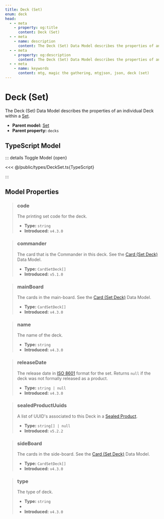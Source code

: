 ```yaml
---
title: Deck (Set)
enum: deck
head:
  - - meta
    - property: og:title
      content: Deck (Set)
  - - meta
    - name: description
      content: The Deck (Set) Data Model describes the properties of an individual Deck within a Set.
  - - meta
    - property: og:description
      content: The Deck (Set) Data Model describes the properties of an individual Deck within a Set.
  - - meta
    - name: keywords
      content: mtg, magic the gathering, mtgjson, json, deck (set)
---
```


# Deck (Set)

The Deck (Set) Data Model describes the properties of an individual Deck within a [Set](/data-models/set/).

- **Parent model:** [Set](/data-models/set/)
- **Parent property:** `decks`

## TypeScript Model

::: details Toggle Model {open}

<<< @/public/types/DeckSet.ts{TypeScript}

:::

## Model Properties

> ### code
>
> The printing set code for the deck.
>
> - **Type:** `string`
> - **Introduced:** `v4.3.0`

> ### commander <DocBadge type="warning" text="optional" />
>
> The card that is the Commander in this deck. See the [Card (Set Deck)](/data-models/card/card-set-deck/) Data Model.
>
> - **Type:** `CardSetDeck[]`
> - **Introduced:** `v5.1.0`

> ### mainBoard
>
> The cards in the main-board. See the [Card (Set Deck)](/data-models/card/card-set-deck/) Data Model.
>
> - **Type:** `CardSetDeck[]`
> - **Introduced:** `v4.3.0`

> ### name
>
> The name of the deck.
>
> - **Type:** `string`
> - **Introduced:** `v4.3.0`

> ### releaseDate
>
> The release date in [ISO 8601](https://www.iso.org/iso-8601-date-and-time-format.html) format for the set. Returns `null` if the deck was not formally released as a product.
>
> - **Type:** `string | null`
> - **Introduced:** `v4.3.0`

> ### sealedProductUuids
>
> A list of UUID's associated to this Deck in a [Sealed Product](/data-models/sealed-product/).
>
> - **Type:** `string[] | null`
> - **Introduced:** `v5.2.2`

> ### sideBoard
>
> The cards in the side-board. See the [Card (Set Deck)](/data-models/card/card-set-deck/) Data Model.
>
> - **Type:** `CardSetDeck[]`
> - **Introduced:** `v4.3.0`

> ### type
>
> The type of deck.
>
> - **Type:** `string`
> - <ExampleField type='type'/>
> - **Introduced:** `v4.3.0`
